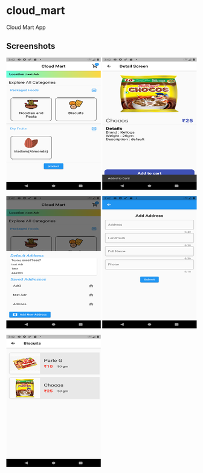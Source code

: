# cloud_mart

Cloud Mart App

## Screenshots

<img src="https://github.com/riteshk98/cloud_mart/blob/master/assets/sc0.png" width="250" height="350"> <img src="https://github.com/riteshk98/cloud_mart/blob/master/assets/sc1.png" width="250" height="350">

<img src="https://github.com/riteshk98/cloud_mart/blob/master/assets/sc2.png" width="250" height="350"> <img src="https://github.com/riteshk98/cloud_mart/blob/master/assets/sc3.png" width="250" height="350">

<img src="https://github.com/riteshk98/cloud_mart/blob/master/assets/sc4.png" width="250" height="350">
